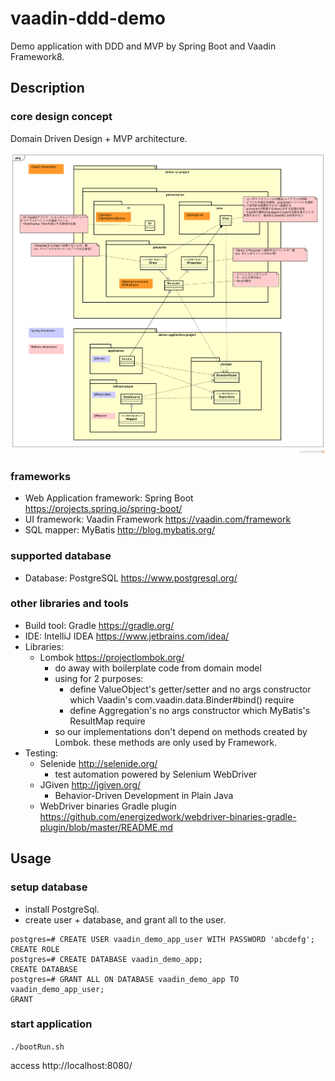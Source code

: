 # vaadin-ddd-demo

Demo application with DDD and MVP by Spring Boot and Vaadin Framework8.

## Description

### core design concept

Domain Driven Design + MVP architecture.

![DDD+MVP](./doc/DDD+MVP.png)

### frameworks

* Web Application framework: Spring Boot https://projects.spring.io/spring-boot/ 
* UI framework: Vaadin Framework https://vaadin.com/framework
* SQL mapper: MyBatis http://blog.mybatis.org/

### supported database

* Database: PostgreSQL https://www.postgresql.org/

### other libraries and tools

* Build tool: Gradle https://gradle.org/
* IDE: IntelliJ IDEA https://www.jetbrains.com/idea/
* Libraries:
  * Lombok https://projectlombok.org/
    * do away with boilerplate code from domain model
    * using for 2 purposes:
      * define ValueObject's getter/setter and no args constructor which Vaadin's com.vaadin.data.Binder#bind() require
      * define Aggregation's no args constructor which MyBatis's ResultMap require
    * so our implementations don't depend on methods created by Lombok. these methods are only used by Framework.
* Testing:
  * Selenide http://selenide.org/
    * test automation powered by Selenium WebDriver
  * JGiven http://jgiven.org/
    * Behavior-Driven Development in Plain Java
  * WebDriver binaries Gradle plugin https://github.com/energizedwork/webdriver-binaries-gradle-plugin/blob/master/README.md

## Usage

### setup database

* install PostgreSql.
* create user + database, and grant all to the user. 

```
postgres=# CREATE USER vaadin_demo_app_user WITH PASSWORD 'abcdefg';
CREATE ROLE
postgres=# CREATE DATABASE vaadin_demo_app;
CREATE DATABASE
postgres=# GRANT ALL ON DATABASE vaadin_demo_app TO vaadin_demo_app_user;
GRANT
```

### start application

`./bootRun.sh`

access http://localhost:8080/
